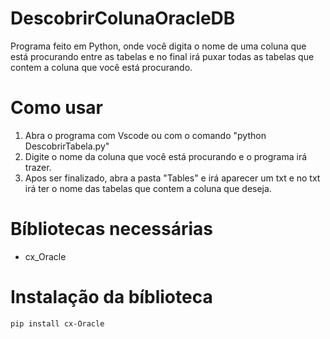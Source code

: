 # DescobrirColunaOracleDB
Programa feito em Python, onde você digita o nome de uma coluna que está procurando entre as tabelas e no final irá puxar todas as tabelas que contem a coluna que você está procurando.


# Como usar
1. Abra o programa com Vscode ou com o comando "python DescobrirTabela.py"
2. Digite o nome da coluna que você está procurando e o programa irá trazer.
3. Apos ser finalizado, abra a pasta "Tables" e irá aparecer um txt e no txt irá ter o nome das tabelas que contem a coluna que deseja.


# Bíbliotecas necessárias
- cx_Oracle


# Instalação da bíblioteca

    pip install cx-Oracle
